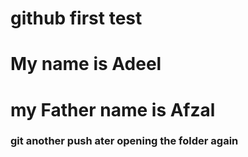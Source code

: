 # github first test 
# My name is Adeel
# my Father name is Afzal
### git another push ater opening the folder again
